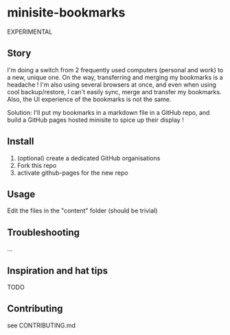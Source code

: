 # minisite-bookmarks
EXPERIMENTAL

## Story
I'm doing a switch from 2 frequently used computers (personal and work) to a new, unique one.
On the way, transferring and merging my bookmarks is a headache ! I'm also using several browsers at once, and even when using cool backup/restore, I can't easily sync, merge and transfer my bookmarks. Also, the UI experience of the bookmarks is not the same.

Solution: I'll put my bookmarks in a markdown file in a GitHub repo, and build a GitHub pages hosted minisite to spice up their display !


## Install
1. (optional) create a dedicated GitHub organisations
2. Fork this repo
3. activate github-pages for the new repo


## Usage
Edit the files in the "content" folder (should be trivial)


## Troubleshooting
...


## Inspiration and hat tips
TODO


## Contributing
see CONTRIBUTING.md
